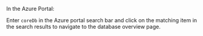 In the Azure Portal:

Enter `coreDb` in the Azure portal search bar and click on the matching item in the search results to navigate to the database overview page.